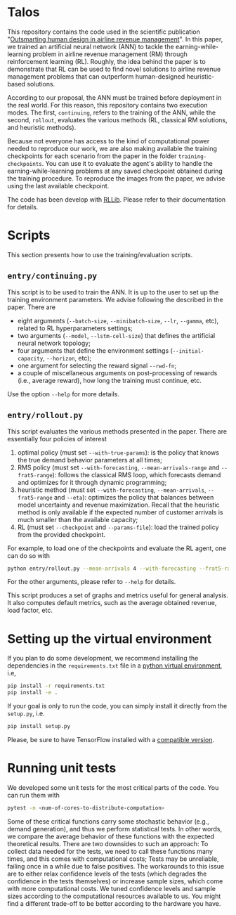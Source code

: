 # Talos
This repository contains the code used in the scientific publication "[Outsmarting human design in airline revenue management](https://www.mdpi.com/1999-4893/15/5/142)". In this paper, we trained an artificial neural network (ANN) to tackle the earning-while-learning problem in airline revenue management (RM) through reinforcement learning (RL).
Roughly, the idea behind the paper is to demonstrate that RL can be used to find novel solutions to airline revenue management problems that can outperform human-designed heuristic-based solutions.

According to our proposal, the ANN must be trained before deployment in the real world. For this reason, this repository contains two execution modes. The first, `continuing`, refers to the training of the ANN, while the second, `rollout`, evaluates the various methods (RL, classical RM solutions, and heuristic methods).

Because not everyone has access to the kind of computational power needed to reproduce our work, we are also making available the training checkpoints for each scenario from the paper in the folder `training-checkpoints`. You can use it to evaluate the agent's ability to handle the earning-while-learning problems at any saved checkpoint obtained during the training procedure. To reproduce the images from the paper, we advise using the last available checkpoint.

The code has been develop with [RLLib](https://www.ray.io/rllib). Please refer to their documentation for details.

# Scripts
This section presents how to use the training/evaluation scripts.

## `entry/continuing.py`
This script is to be used to train the ANN. It is up to the user to set up the training environment parameters. We advise following the described in the paper. There are 

 + eight arguments (`--batch-size`, `--minibatch-size`, `--lr`, `--gamma`, etc), related to RL hyperparameters settings;
 + two arguments (`--model`, `--lstm-cell-size`) that defines the artificial neural network topology;
 + four arguments that define the environment settings (`--initial-capacity`, `--horizon`, etc);
 + one argument for selecting the reward signal `--rwd-fn`;
 + a couple of miscellaneous arguments on post-processing of rewards (i.e., average reward), how long the training must continue, etc.
 
Use the option `--help` for more details.

## `entry/rollout.py`
This script evaluates the various methods presented in the paper. There are essentially four policies of interest

1. optimal policy (must set `--with-true-params`): is the policy that knows the true demand behavior parameters at all times;
2. RMS policy (must set `--with-forecasting`, `--mean-arrivals-range` and `--frat5-range`): follows the classical RMS loop, which forecasts demand and optimizes for it through dynamic programming;
3. heuristic method (must set `--with-forecasting`, `--mean-arrivals`, `--frat5-range` and `--eta`): optimizes the policy that balances between model uncertainty and revenue maximization. Recall that the heuristic method is only available if the expected number of customer arrivals is much smaller than the available capacity;
4. RL (must set `--checkpoint` and `--params-file`): load the trained policy from the provided checkpoint.

For example, to load one of the checkpoints and evaluate the RL agent, one can do so with

```bash
python entry/rollout.py --mean-arrivals 4 --with-forecasting --frat5-range 1.5 4.3 --checkpoint training-checkpoints/single-parameter-estimation/PPO_with-uniform-sampling_d5114_00000_0_2021-12-20_08-21-29/checkpoint_000715/checkpoint-715 --params-file training-checkpoints/single-parameter-estimation/PPO_with-uniform-sampling_d5114_00000_0_2021-12-20_08-21-29/params.json --output-dir /tmp/
```

For the other arguments, please refer to `--help` for details.

This script produces a set of graphs and metrics useful for general analysis. It also computes default metrics, such as the average obtained revenue, load factor, etc.

# Setting up the virtual environment
If you plan to do some development, we recommend installing the dependencies in the `requirements.txt` file in a [python virtual environment](https://docs.python.org/3/tutorial/venv.html), i.e,

```bash
pip install -r requirements.txt
pip install -e .
```

If your goal is only to run the code, you can simply install it directly from the `setup.py`, i.e.
```bash
pip install setup.py
```

Please, be sure to have TensorFlow installed with a [compatible version](https://www.tensorflow.org/install/).

# Running unit tests
We developed some unit tests for the most critical parts of the code. You can run them with

```bash
pytest -n <num-of-cores-to-distribute-computation>
```

Some of these critical functions carry some stochastic behavior (e.g., demand generation), and thus we perform statistical tests. In other words, we compare the average behavior of these functions with the expected theoretical results. There are two downsides to such an approach:
To collect data needed for the tests, we need to call these functions many times, and this comes with computational costs;
Tests may be unreliable, failing once in a while due to false positives. The workarounds to this issue are to either relax confidence levels of the tests (which degrades the confidence in the tests themselves) or increase sample sizes, which come with more computational costs.
We tuned confidence levels and sample sizes according to the computational resources available to us. You might find a different trade-off to be better according to the hardware you have.